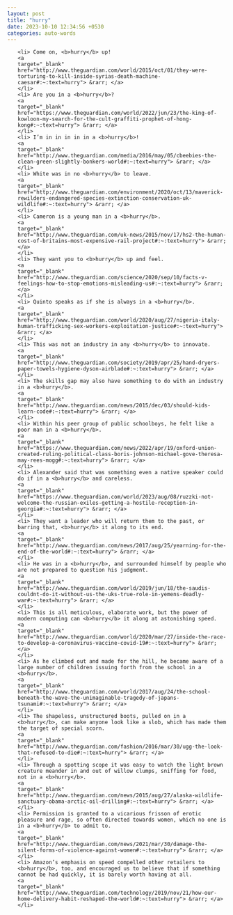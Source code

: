 ```yaml
---
layout: post
title: "hurry"
date: 2023-10-10 12:34:56 +0530
categories: auto-words
---
```

<ol>

    <li> Come on, <b>hurry</b> up!
    <a 
    target="_blank" 
    href="http://www.theguardian.com/world/2015/oct/01/they-were-torturing-to-kill-inside-syrias-death-machine-caesar#:~:text=hurry"> &rarr; </a>
    </li>
    <li> Are you in a <b>hurry</b>?
    <a 
    target="_blank" 
    href="https://www.theguardian.com/world/2022/jun/23/the-king-of-kowloon-my-search-for-the-cult-graffiti-prophet-of-hong-kong#:~:text=hurry"> &rarr; </a>
    </li>
    <li> I’m in in in in in a <b>hurry</b>!
    <a 
    target="_blank" 
    href="http://www.theguardian.com/media/2016/may/05/cbeebies-the-clean-green-slightly-bonkers-world#:~:text=hurry"> &rarr; </a>
    </li>
    <li> White was in no <b>hurry</b> to leave.
    <a 
    target="_blank" 
    href="http://www.theguardian.com/environment/2020/oct/13/maverick-rewilders-endangered-species-extinction-conservation-uk-wildlife#:~:text=hurry"> &rarr; </a>
    </li>
    <li> Cameron is a young man in a <b>hurry</b>.
    <a 
    target="_blank" 
    href="http://www.theguardian.com/uk-news/2015/nov/17/hs2-the-human-cost-of-britains-most-expensive-rail-project#:~:text=hurry"> &rarr; </a>
    </li>
    <li> They want you to <b>hurry</b> up and feel.
    <a 
    target="_blank" 
    href="http://www.theguardian.com/science/2020/sep/10/facts-v-feelings-how-to-stop-emotions-misleading-us#:~:text=hurry"> &rarr; </a>
    </li>
    <li> Quinto speaks as if she is always in a <b>hurry</b>.
    <a 
    target="_blank" 
    href="http://www.theguardian.com/world/2020/aug/27/nigeria-italy-human-trafficking-sex-workers-exploitation-justice#:~:text=hurry"> &rarr; </a>
    </li>
    <li> This was not an industry in any <b>hurry</b> to innovate.
    <a 
    target="_blank" 
    href="http://www.theguardian.com/society/2019/apr/25/hand-dryers-paper-towels-hygiene-dyson-airblade#:~:text=hurry"> &rarr; </a>
    </li>
    <li> The skills gap may also have something to do with an industry in a <b>hurry</b>.
    <a 
    target="_blank" 
    href="http://www.theguardian.com/news/2015/dec/03/should-kids-learn-code#:~:text=hurry"> &rarr; </a>
    </li>
    <li> Within his peer group of public schoolboys, he felt like a poor man in a <b>hurry</b>.
    <a 
    target="_blank" 
    href="https://www.theguardian.com/news/2022/apr/19/oxford-union-created-ruling-political-class-boris-johnson-michael-gove-theresa-may-rees-mogg#:~:text=hurry"> &rarr; </a>
    </li>
    <li> Alexander said that was something even a native speaker could do if in a <b>hurry</b> and careless.
    <a 
    target="_blank" 
    href="https://www.theguardian.com/world/2023/aug/08/ruzzki-not-welcome-the-russian-exiles-getting-a-hostile-reception-in-georgia#:~:text=hurry"> &rarr; </a>
    </li>
    <li> They want a leader who will return them to the past, or barring that, <b>hurry</b> it along to its end.
    <a 
    target="_blank" 
    href="http://www.theguardian.com/news/2017/aug/25/yearning-for-the-end-of-the-world#:~:text=hurry"> &rarr; </a>
    </li>
    <li> He was in a <b>hurry</b>, and surrounded himself by people who are not prepared to question his judgment.
    <a 
    target="_blank" 
    href="http://www.theguardian.com/world/2019/jun/18/the-saudis-couldnt-do-it-without-us-the-uks-true-role-in-yemens-deadly-war#:~:text=hurry"> &rarr; </a>
    </li>
    <li> This is all meticulous, elaborate work, but the power of modern computing can <b>hurry</b> it along at astonishing speed.
    <a 
    target="_blank" 
    href="http://www.theguardian.com/world/2020/mar/27/inside-the-race-to-develop-a-coronavirus-vaccine-covid-19#:~:text=hurry"> &rarr; </a>
    </li>
    <li> As he climbed out and made for the hill, he became aware of a large number of children issuing forth from the school in a <b>hurry</b>.
    <a 
    target="_blank" 
    href="http://www.theguardian.com/world/2017/aug/24/the-school-beneath-the-wave-the-unimaginable-tragedy-of-japans-tsunami#:~:text=hurry"> &rarr; </a>
    </li>
    <li> The shapeless, unstructured boots, pulled on in a <b>hurry</b>, can make anyone look like a slob, which has made them the target of special scorn.
    <a 
    target="_blank" 
    href="http://www.theguardian.com/fashion/2016/mar/30/ugg-the-look-that-refused-to-die#:~:text=hurry"> &rarr; </a>
    </li>
    <li> Through a spotting scope it was easy to watch the light brown creature meander in and out of willow clumps, sniffing for food, not in a <b>hurry</b>.
    <a 
    target="_blank" 
    href="http://www.theguardian.com/news/2015/aug/27/alaska-wildlife-sanctuary-obama-arctic-oil-drilling#:~:text=hurry"> &rarr; </a>
    </li>
    <li> Permission is granted to a vicarious frisson of erotic pleasure and rage, so often directed towards women, which no one is in a <b>hurry</b> to admit to.
    <a 
    target="_blank" 
    href="http://www.theguardian.com/news/2021/mar/30/damage-the-silent-forms-of-violence-against-women#:~:text=hurry"> &rarr; </a>
    </li>
    <li> Amazon’s emphasis on speed compelled other retailers to <b>hurry</b>, too, and encouraged us to believe that if something cannot be had quickly, it is barely worth having at all.
    <a 
    target="_blank" 
    href="http://www.theguardian.com/technology/2019/nov/21/how-our-home-delivery-habit-reshaped-the-world#:~:text=hurry"> &rarr; </a>
    </li>